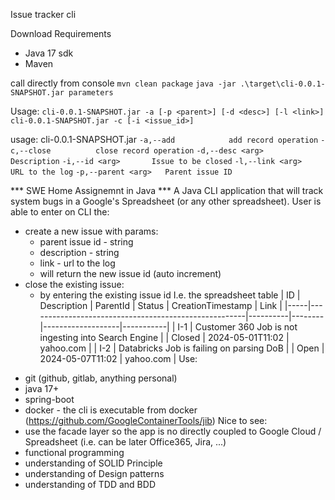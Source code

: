 Issue tracker cli

Download Requirements
- Java 17 sdk
- Maven

call directly from console
    `mvn clean package`
    `java -jar .\target\cli-0.0.1-SNAPSHOT.jar parameters`


Usage:
  `cli-0.0.1-SNAPSHOT.jar -a [-p <parent>] [-d <desc>] [-l <link>]`
  `cli-0.0.1-SNAPSHOT.jar -c [-i <issue_id>]`

usage: cli-0.0.1-SNAPSHOT.jar
 `-a,--add            add record operation`
 `-c,--close          close record operation`
 `-d,--desc <arg>     Description`
 `-i,--id <arg>       Issue to be closed`
 `-l,--link <arg>     URL to the log`
 `-p,--parent <arg>   Parent issue ID`






*** SWE Home Assignemnt in Java ***
A Java CLI application that will track system bugs in a Google's Spreadsheet (or any other spreadsheet).
User is able to enter on CLI the:
* create a new issue with params:
    * parent issue id - string
    * description - string
    * link - url to the log
    - will return the new issue id (auto increment)
* close the existing issue:
    * by entering the existing issue id
I.e. the spreadsheet table
| ID  | Description                                          | ParentId | Status | CreationTimestamp | Link      |
|-----|------------------------------------------------------|----------|--------|-------------------|-----------|
| I-1 | Customer 360 Job is not ingesting into Search Engine |          | Closed | 2024-05-01T11:02  | yahoo.com |
| I-2 | Databricks Job is failing on parsing DoB             |          | Open   | 2024-05-07T11:02  | yahoo.com |
Use:
- git (github, gitlab, anything personal)
- java 17+
- spring-boot
- docker - the cli is executable from docker (https://github.com/GoogleContainerTools/jib)
Nice to see:
- use the facade layer so the app is no directly coupled to Google Cloud / Spreadsheet (i.e. can be later Office365, Jira, ...)
- functional programming
- understanding of SOLID Principle
- understanding of Design patterns
- understanding of TDD and BDD
 
 